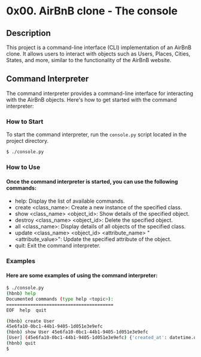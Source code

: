# 0x00. AirBnB clone - The console
## Description
This project is a command-line interface (CLI) implementation of an AirBnB clone. It allows users to interact with objects such as Users, Places, Cities, States, and more, similar to the functionality of the AirBnB website.

## Command Interpreter
The command interpreter provides a command-line interface for interacting with the AirBnB objects. Here's how to get started with the command interpreter:

### How to Start
To start the command interpreter, run the `console.py` script located in the project directory.

```bash
$ ./console.py
```

### How to Use
#### Once the command interpreter is started, you can use the following commands:

* help: Display the list of available commands.
* create <class_name>: Create a new instance of the specified class.
* show <class_name> <object_id>: Show details of the specified object.
* destroy <class_name> <object_id>: Delete the specified object.
* all <class_name>: Display details of all objects of the specified class.
* update <class_name> <object_id> <attribute_name> "<attribute_value>": Update the specified attribute of the object.
* quit: Exit the command interpreter.

### Examples
#### Here are some examples of using the command interpreter:
```bash
$ ./console.py
(hbnb) help
Documented commands (type help <topic>):
========================================
EOF  help  quit

(hbnb) create User
45e6fa10-0bc1-44b1-9405-1d051e3e9efc
(hbnb) show User 45e6fa10-0bc1-44b1-9405-1d051e3e9efc
[User] (45e6fa10-0bc1-44b1-9405-1d051e3e9efc) {'created_at': datetime.datetime(2024, 2, 7, 10, 30, 0, 123456), 'updated_at': datetime.datetime(2024, 2, 7, 10, 30, 0, 123456)}
(hbnb) quit
$
```

